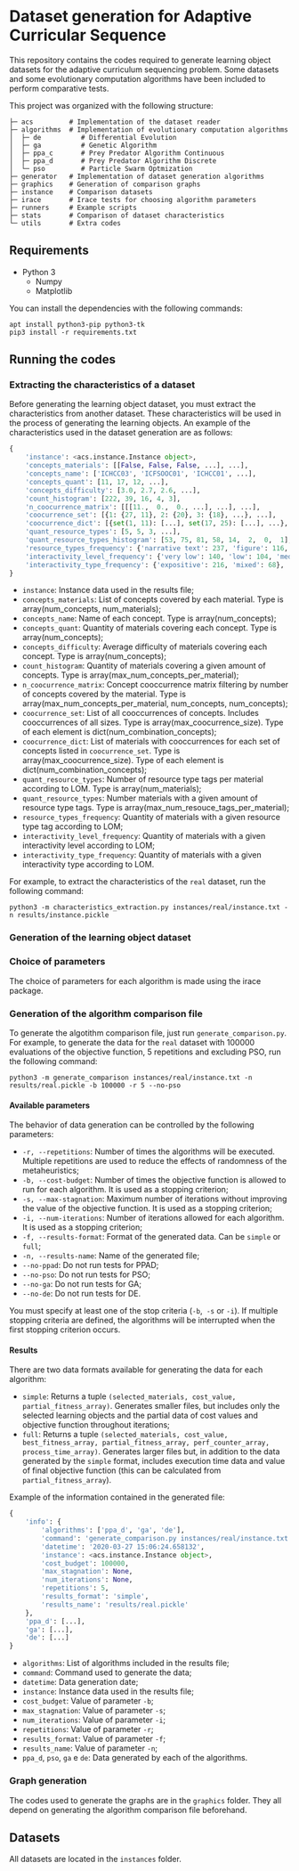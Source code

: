 Dataset generation for Adaptive Curricular Sequence
===================================================

This repository contains the codes required to generate learning object datasets for the adaptive curriculum sequencing problem. Some datasets and some evolutionary computation algorithms have been included to perform comparative tests.

This project was organized with the following structure:

```
├─ acs         # Implementation of the dataset reader
├─ algorithms  # Implementation of evolutionary computation algorithms
│  ├─ de          # Differential Evolution
│  ├─ ga          # Genetic Algorithm
│  ├─ ppa_c       # Prey Predator Algorithm Continuous
│  ├─ ppa_d       # Prey Predator Algorithm Discrete
│  └─ pso         # Particle Swarm Optmization
├─ generator   # Implementation of dataset generation algorithms
├─ graphics    # Generation of comparison graphs
├─ instance    # Comparison datasets
├─ irace       # Irace tests for choosing algorithm parameters
├─ runners     # Example scripts
├─ stats       # Comparison of dataset characteristics
└─ utils       # Extra codes
```

Requirements
------------

- Python 3
    - Numpy
    - Matplotlib

You can install the dependencies with the following commands:

```shell
apt install python3-pip python3-tk
pip3 install -r requirements.txt
```

Running the codes
-----------------

### Extracting the characteristics of a dataset

Before generating the learning object dataset, you must extract the characteristics from another dataset. These characteristics will be used in the process of generating the learning objects. An example of the characteristics used in the dataset generation are as follows:

```python
{
    'instance': <acs.instance.Instance object>,
    'concepts_materials': [[False, False, False, ...], ...],
    'concepts_name': ['ICHCC03', 'ICFSOOC01', 'ICHCC01', ...],
    'concepts_quant': [11, 17, 12, ...],
    'concepts_difficulty': [3.0, 2.7, 2.6, ...],
    'count_histogram': [222, 39, 16, 4, 3],
    'n_coocurrence_matrix': [[[11.,  0.,  0., ...], ...], ...],
    'coocurrence_set': [{1: {27, 11}, 2: {20}, 3: {18}, ...}, ...],
    'coocurrence_dict': [{set(1, 11): [...], set(17, 25): [...], ...}, ...],
    'quant_resource_types': [5, 5, 3, ...],
    'quant_resource_types_histogram': [53, 75, 81, 58, 14,  2,  0,  1],
    'resource_types_frequency': {'narrative text': 237, 'figure': 116, 'slide': 114, ...},
    'interactivity_level_frequency': {'very low': 140, 'low': 104, 'medium': 35, 'high': 5},
    'interactivity_type_frequency': {'expositive': 216, 'mixed': 68},
}
```

- `instance`: Instance data used in the results file;
- `concepts_materials`: List of concepts covered by each material. Type is array(num_concepts, num_materials);
- `concepts_name`: Name of each concept. Type is array(num_concepts);
- `concepts_quant`: Quantity of materials covering each concept. Type is array(num_concepts);
- `concepts_difficulty`: Average difficulty of materials covering each concept. Type is array(num_concepts);
- `count_histogram`: Quantity of materials covering a given amount of concepts. Type is array(max_num_concepts_per_material);
- `n_coocurrence_matrix`: Concept cooccurrence matrix filtering by number of concepts covered by the material. Type is array(max_num_concepts_per_material, num_concepts, num_concepts);
- `coocurrence_set`: List of all cooccurrences of concepts. Includes cooccurrences of all sizes. Type is array(max_coocurrence_size). Type of each element is dict(num_combination_concepts);
- `coocurrence_dict`: List of materials with cooccurrences for each set of concepts listed in `coocurrence_set`. Type is array(max_coocurrence_size). Type of each element is dict(num_combination_concepts);
- `quant_resource_types`: Number of resource type tags per material according to LOM. Type is array(num_materials);
- `quant_resource_types`: Number materials with a given amount of resource type tags. Type is array(max_num_resouce_tags_per_material);
- `resource_types_frequency`: Quantity of materials with a given resource type tag according to LOM;
- `interactivity_level_frequency`: Quantity of materials with a given interactivity level according to LOM;
- `interactivity_type_frequency`: Quantity of materials with a given interactivity type according to LOM.

For example, to extract the characteristics of the `real` dataset, run the following command:

```shell
python3 -m characteristics_extraction.py instances/real/instance.txt -n results/instance.pickle
```

### Generation of the learning object dataset



### Choice of parameters

The choice of parameters for each algorithm is made using the irace package.

### Generation of the algorithm comparison file

To generate the algotithm comparison file, just run `generate_comparison.py`. For example, to generate the data for the `real` dataset with 100000 evaluations of the objective function, 5 repetitions and excluding PSO, run the following command:

```shell
python3 -m generate_comparison instances/real/instance.txt -n results/real.pickle -b 100000 -r 5 --no-pso
```

#### Available parameters

The behavior of data generation can be controlled by the following parameters:

- `-r, --repetitions`: Number of times the algorithms will be executed. Multiple repetitions are used to reduce the effects of randomness of the metaheuristics;
- `-b, --cost-budget`: Number of times the objective function is allowed to run for each algorithm. It is used as a stopping criterion;
- `-s, --max-stagnation`: Maximum number of iterations without improving the value of the objective function. It is used as a stopping criterion;
- `-i, --num-iterations`: Number of iterations allowed for each algorithm. It is used as a stopping criterion;
- `-f, --results-format`: Format of the generated data. Can be `simple` or `full`;
- `-n, --results-name`: Name of the generated file;
- `--no-ppad`: Do not run tests for PPAD;
- `--no-pso`: Do not run tests for PSO;
- `--no-ga`: Do not run tests for GA;
- `--no-de`: Do not run tests for DE.

You must specify at least one of the stop criteria (`-b`,` -s` or `-i`). If multiple stopping criteria are defined, the algorithms will be interrupted when the first stopping criterion occurs.

#### Results

There are two data formats available for generating the data for each algorithm:

- `simple`: Returns a tuple `(selected_materials, cost_value, partial_fitness_array)`. Generates smaller files, but includes only the selected learning objects and the partial data of cost values and objective function throughout iterations;
- `full`: Returns a tuple `(selected_materials, cost_value, best_fitness_array, partial_fitness_array, perf_counter_array, process_time_array)`. Generates larger files but, in addition to the data generated by the `simple` format, includes execution time data and value of final objective function (this can be calculated from `partial_fitness_array`).

Example of the information contained in the generated file:

```python
{
    'info': {
        'algorithms': ['ppa_d', 'ga', 'de'],
        'command': 'generate_comparison.py instances/real/instance.txt -n results/real.pickle -b 10 --no-pso',
        'datetime': '2020-03-27 15:06:24.658132',
        'instance': <acs.instance.Instance object>,
        'cost_budget': 100000,
        'max_stagnation': None,
        'num_iterations': None,
        'repetitions': 5,
        'results_format': 'simple',
        'results_name': 'results/real.pickle'
    },
    'ppa_d': [...],
    'ga': [...],
    'de': [...]
}
```

- `algorithms`: List of algorithms included in the results file;
- `command`: Command used to generate the data;
- `datetime`: Data generation date;
- `instance`: Instance data used in the results file;
- `cost_budget`: Value of parameter `-b`;
- `max_stagnation`: Value of parameter `-s`;
- `num_iterations`: Value of parameter `-i`;
- `repetitions`: Value of parameter `-r`;
- `results_format`: Value of parameter `-f`;
- `results_name`: Value of parameter `-n`;
- `ppa_d`, `pso`, `ga` e `de`: Data generated by each of the algorithms.


### Graph generation

The codes used to generate the graphs are in the `graphics` folder. They all depend on generating the algorithm comparison file beforehand.

Datasets
--------

All datasets are located in the `instances` folder.
